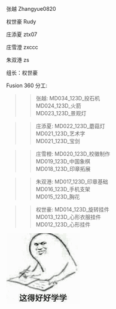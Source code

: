 张越 Zhangyue0820 

权世豪 Rudy

庄添夏 ztx07

庄雪澄 zxccc

朱双港 zs

组长：权世豪

Fusion 360 分工:
>   >张越:   MD034_123D_投石机\
             MD024_123D_火箭\
             MD023_123D_景观灯
             
>   >庄添夏: MD022_123D_蘑菇灯\
             MD021_123D_艺术字\
             MD021_123D_宝剑
             
>   >庄雪橙: MD020_123D_校徽制作\
             MD019_123D_中国象棋\
             MD018_123D_印章拓展
             
>   >朱双港: MD017_123D_印章基础\
             MD016_123D_手机支架\
             MD015_123D_胸花
             
>   >权世豪: MD014_123D_旋转挂件\
             MD013_123D_心形衣服挂件\
             MD012_123D_心形挂件



![  ](https://github.com/shiep18/embai19/blob/master/Rudy/one.gif)
